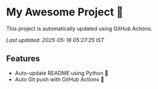 # My Awesome Project 🚀

This project is automatically updated using GitHub Actions.

_Last updated: 2025-05-18 05:27:25 IST_

## Features
- Auto-update README using Python 🐍
- Auto Git push with GitHub Actions 🤖
